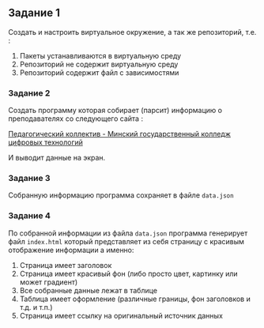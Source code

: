 ## Задание 1

Создать и настроить виртуальное окружение, а так же репозиторий, т.е. :

1. Пакеты устанавливаются в виртуальную среду
2. Репозиторий не содержит виртуальную среду
3. Репозиторий содержит файл с зависимостями

### Задание 2

Создать программу которая собирает (парсит) информацию о преподавателях со следующего сайта : 

[Педагогический коллектив - Минский государственный колледж цифровых технологий](https://mgkct.minskedu.gov.by/%D0%BE-%D0%BA%D0%BE%D0%BB%D0%BB%D0%B5%D0%B4%D0%B6%D0%B5/%D0%BF%D0%B5%D0%B4%D0%B0%D0%B3%D0%BE%D0%B3%D0%B8%D1%87%D0%B5%D1%81%D0%BA%D0%B8%D0%B9-%D0%BA%D0%BE%D0%BB%D0%BB%D0%B5%D0%BA%D1%82%D0%B8%D0%B2)

И выводит данные на экран.

### Задание 3

Собранную информацию программа сохраняет в файле `data.json` 

### Задание 4

По собранной информации из файла `data.json` программа генерирует файл `index.html` который представляет из себя страницу с красивым отображение информации а именно:

1. Страница имеет заголовок
2. Страница имеет красивый фон (либо просто цвет, картинку или может градиент)
3. Все собранные данные лежат в таблице
4. Таблица имеет оформление (различные границы, фон заголовков и т.д. и т.п.)
5. Страница имеет ссылку на оригинальный источник данных
